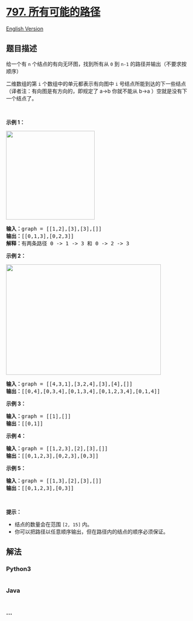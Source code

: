 # [797. 所有可能的路径](https://leetcode-cn.com/problems/all-paths-from-source-to-target)

[English Version](https://github.com/yanglr/leetcode-ac/blob/master/assets/0700-0799/0797.All%20Paths%20From%20Source%20to%20Target/README_EN.md)

## 题目描述

<!-- 这里写题目描述 -->

<p>给一个有&nbsp;<code>n</code>&nbsp;个结点的有向无环图，找到所有从&nbsp;<code>0</code>&nbsp;到&nbsp;<code>n-1</code>&nbsp;的路径并输出（不要求按顺序）</p>

<p>二维数组的第 <code>i</code> 个数组中的单元都表示有向图中 <code>i</code> 号结点所能到达的下一些结点（译者注：有向图是有方向的，即规定了 a&rarr;b 你就不能从 b&rarr;a ）空就是没有下一个结点了。</p>

<p>&nbsp;</p>

<p><strong>示例 1：</strong></p>

<p><img alt="" src="https://cdn.jsdelivr.net/gh/yanglr/leetcode-ac@master/assets/0700-0799/0797.All%20Paths%20From%20Source%20to%20Target/images/all_1.jpg" style="height: 242px; width: 242px;"></p>

<pre><strong>输入：</strong>graph = [[1,2],[3],[3],[]]
<strong>输出：</strong>[[0,1,3],[0,2,3]]
<strong>解释：</strong>有两条路径 0 -&gt; 1 -&gt; 3 和 0 -&gt; 2 -&gt; 3
</pre>

<p><strong>示例 2：</strong></p>

<p><img alt="" src="https://cdn.jsdelivr.net/gh/yanglr/leetcode-ac@master/assets/0700-0799/0797.All%20Paths%20From%20Source%20to%20Target/images/all_2.jpg" style="height: 301px; width: 423px;"></p>

<pre><strong>输入：</strong>graph = [[4,3,1],[3,2,4],[3],[4],[]]
<strong>输出：</strong>[[0,4],[0,3,4],[0,1,3,4],[0,1,2,3,4],[0,1,4]]
</pre>

<p><strong>示例 3：</strong></p>

<pre><strong>输入：</strong>graph = [[1],[]]
<strong>输出：</strong>[[0,1]]
</pre>

<p><strong>示例 4：</strong></p>

<pre><strong>输入：</strong>graph = [[1,2,3],[2],[3],[]]
<strong>输出：</strong>[[0,1,2,3],[0,2,3],[0,3]]
</pre>

<p><strong>示例 5：</strong></p>

<pre><strong>输入：</strong>graph = [[1,3],[2],[3],[]]
<strong>输出：</strong>[[0,1,2,3],[0,3]]
</pre>

<p>&nbsp;</p>

<p><strong>提示：</strong></p>

<ul>
	<li>结点的数量会在范围&nbsp;<code>[2, 15]</code>&nbsp;内。</li>
	<li>你可以把路径以任意顺序输出，但在路径内的结点的顺序必须保证。</li>
</ul>


## 解法

<!-- 这里可写通用的实现逻辑 -->

<!-- tabs:start -->

### **Python3**

<!-- 这里可写当前语言的特殊实现逻辑 -->

```python

```

### **Java**

<!-- 这里可写当前语言的特殊实现逻辑 -->

```java

```

### **...**

```

```

<!-- tabs:end -->
